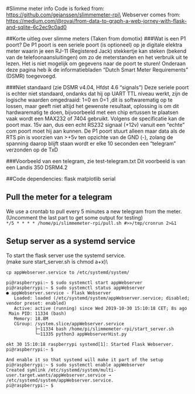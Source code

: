 #Slimme meter info
Code is forked from: https://github.com/gejanssen/slimmemeter-rpi\
Webserver comes from: https://medium.com/@rovai/from-data-to-graph-a-web-jorney-with-flask-and-sqlite-6c2ec9c0ad0

##Korte uitleg over slimme meters (Taken from domotix)
###Wat is een P1 poort?
De P1 poort is een seriele poort (is optioneel) op je digitale elektra meter waarin je een RJ-11 (Registered Jack) 
stekkertje kan steken (bekend van de telefoonaansluitingen) om zo de meterstanden en het verbruik uit te lezen. 
Het is niet mogelijk om gegevens naar de poort te sturen!
Onderaan deze pagina heb ik de informatiebladen “Dutch Smart Meter Requirements” (DSMR) toegevoegd.

###Niet standaard (zie DSMR v4.04, Hfdst 4.6 “signals”)
Deze seriele poort is echter niet standaard, ondanks dat hij op UART TTL niveau werkt, zijn de logische 
waarden omgedraaid: 1=0 en 0=1 ,dit is softwarematig op te lossen, maar geeft niet altijd het gewenste resultaat, 
oplossing is om dit hardwarematig te doen, bijvoorbeeld met een chip ertussen te plaatsen vaak wordt
een MAX232 of 7404 gebruikt.
Volgens de specificatie kan de poort max. 15v aan, dus een echt RS232 signaal (+12v) vanuit een “echte” com poort 
moet hij aan kunnen.
De P1 poort stuurt alleen maar data als de RTS pin is voorzien van >+5v ten opzichte van de GND (-),
zolang de spanning daarop blijft staan wordt er elke 10 seconden een “telegram” verzonden op de TxD

###Voorbeeld van een telegram, zie test-telegram.txt
Dit voorbeeld is van een Landis 350 DSRM4.2


##Code dependencies:
flask
matplotlib
serial

## Pull the meter for a telegram
We use a crontab to pull every 5 minutes a new telegram from the meter.\
(Uncomment the last part to get some output for testing)\
```*/5 * * * * /home/pi/slimmemeter-rpi/pull.sh #>>/tmp/cronrun 2>&1```

## Setup server as a systemd service
To start the flask server use the systemd service.\
(make sure start_server.sh is chmod a+x)\
```
cp appWebserver.service to /etc/systemd/system/

pi@raspberrypi:~ $ sudo systemctl start appWebserver
pi@raspberrypi:~ $ sudo systemctl status appWebserver
● appWebserver.service - Flask Webserver
   Loaded: loaded (/etc/systemd/system/appWebserver.service; disabled; vendor preset: enabled)
   Active: active (running) since Wed 2019-10-30 15:10:18 CET; 8s ago
 Main PID: 11334 (bash)
   Memory: 18.8M
   CGroup: /system.slice/appWebserver.service
           ├─11334 bash /home/pi/slimmemeter-rpi/start_server.sh
           └─11335 python3 appWebserverHist.py

okt 30 15:10:18 raspberrypi systemd[1]: Started Flask Webserver.
pi@raspberrypi:~ $

And enable it so that systemd will make it part of the setup
pi@raspberrypi:~ $ sudo systemctl enable appWebserver
Created symlink /etc/systemd/system/multi-user.target.wants/appWebserver.service → /etc/systemd/system/appWebserver.service.
pi@raspberrypi:~ $
```

